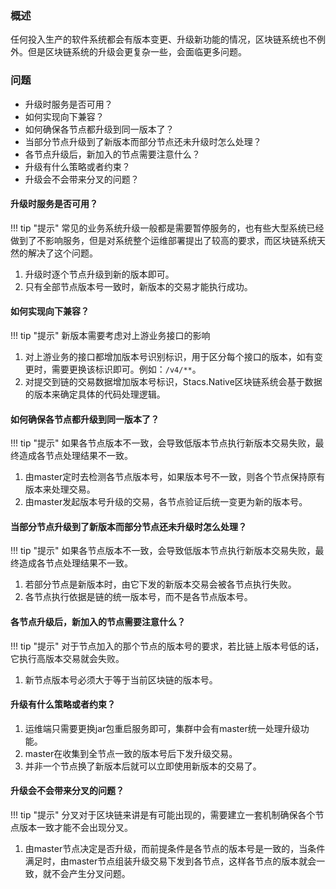 ### **概述**

任何投入生产的软件系统都会有版本变更、升级新功能的情况，区块链系统也不例外。但是区块链系统的升级会更复杂一些，会面临更多问题。

### **问题**

*   升级时服务是否可用？
*   如何实现向下兼容？
*   如何确保各节点都升级到同一版本了？
*   当部分节点升级到了新版本而部分节点还未升级时怎么处理？
*   各节点升级后，新加入的节点需要注意什么？
*   升级有什么策略或者约束？
*   升级会不会带来分叉的问题？

#### **升级时服务是否可用？**

!!! tip "提示" 常见的业务系统升级一般都是需要暂停服务的，也有些大型系统已经做到了不影响服务，但是对系统整个运维部署提出了较高的要求，而区块链系统天然的解决了这个问题。
     

1.  升级时逐个节点升级到新的版本即可。
2.  只有全部节点版本号一致时，新版本的交易才能执行成功。


#### **如何实现向下兼容？**

!!! tip "提示" 新版本需要考虑对上游业务接口的影响
     

1.  对上游业务的接口都增加版本号识别标识，用于区分每个接口的版本，如有变更时，需要更换该标识即可。例如：``` /v4/** ```。
2.  对提交到链的交易数据增加版本号标识，Stacs.Native区块链系统会基于数据的版本来确定具体的代码处理逻辑。


#### **如何确保各节点都升级到同一版本了？**

!!! tip "提示" 如果各节点版本不一致，会导致低版本节点执行新版本交易失败，最终造成各节点处理结果不一致。
     

1.  由master定时去检测各节点版本号，如果版本号不一致，则各个节点保持原有版本来处理交易。
2.  由master发起版本号升级的交易，各节点验证后统一变更为新的版本号。


#### **当部分节点升级到了新版本而部分节点还未升级时怎么处理？**

!!! tip "提示" 如果各节点版本不一致，会导致低版本节点执行新版本交易失败，最终造成各节点处理结果不一致。
     

1.  若部分节点是新版本时，由它下发的新版本交易会被各节点执行失败。
2.  各节点执行依据是链的统一版本号，而不是各节点版本号。


#### **各节点升级后，新加入的节点需要注意什么？**

!!! tip "提示" 对于节点加入的那个节点的版本号的要求，若比链上版本号低的话，它执行高版本交易就会失败。
     

1.  新节点版本号必须大于等于当前区块链的版本号。


#### **升级有什么策略或者约束？**

1.  运维端只需要更换jar包重启服务即可，集群中会有master统一处理升级功能。
2.  master在收集到全节点一致的版本号后下发升级交易。
3.  并非一个节点换了新版本后就可以立即使用新版本的交易了。


#### **升级会不会带来分叉的问题？**
!!! tip "提示" 分叉对于区块链来讲是有可能出现的，需要建立一套机制确保各个节点版本一致才能不会出现分叉。

1.  由master节点决定是否升级，而前提条件是各节点的版本号是一致的，当条件满足时，由master节点组装升级交易下发到各节点，这样各节点的版本就会一致，就不会产生分叉问题。











